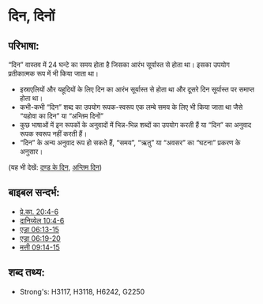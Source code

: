 # दिन, दिनों #

## परिभाषा: ##

“दिन” वास्तव में 24 घन्टे का समय होता है जिसका आरंभ सूर्यास्त से होता था। इसका उपयोग प्रतीकात्मक रूप में भी किया जाता था।

* इस्राएलियों और यहूदियों के लिए दिन का आरंभ सूर्यास्त से होता था और दूसरे दिन सूर्यास्त पर समाप्त होता था।
* कभी-कभी “दिन” शब्द का उपयोग रूपक-स्वरूप एक लम्बे समय के लिए भी किया जाता था जैसे “यहोवा का दिन” या “अन्तिम दिनों”
* कुछ भाषाओं में इन रूपकों के अनुवादों में भिन्न-भिन्न शब्दों का उपयोग करती हैं या “दिन” का अनुवाद रूपक स्वरूप नहीं करती हैं।
* “दिन” के अन्य अनुवाद रूप हो सकते हैं, “समय”, “ऋतु” या “अवसर” का “घटना” प्रकरण के अनुसार।

(यह भी देखें: [दण्ड के दिन](../kt/judgmentday.md), [अन्तिम दिन](../kt/lastday.md))

## बाइबल सन्दर्भ: ##

* [प्रे.का. 20:4-6](rc://en/tn/help/act/20/04)
* [दानिय्येल 10:4-6](rc://en/tn/help/dan/10/04)
* [एज्रा 06:13-15](rc://en/tn/help/ezr/06/13)
* [एज्रा 06:19-20](rc://en/tn/help/ezr/06/19)
* [मत्ती 09:14-15](rc://en/tn/help/mat/09/14)

## शब्द तथ्य: ##

* Strong's: H3117, H3118, H6242, G2250
